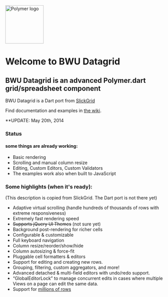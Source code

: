 <img src="http://bwu-dart.github.io/core_elements/assets/polymer/p-logo.svg" alt="Polymer logo" width="120px" />

# Welcome to BWU Datagrid

## BWU Datagrid is an advanced Polymer.dart grid/spreadsheet component
BWU Datagrid is a Dart port from [SlickGrid](https://github.com/mleibman/SlickGrid) 

Find documentation and examples in [the wiki](https://github.com/bwu-dart/bwu_datagrid/wiki).

**UPDATE:  May 20th, 2014

### Status

#### some things are already working:
 
* Basic rendering
* Scrolling and manual column resize
* Editing, Custom Editors, Custom Validators
* The examples work also when built to JavaScript

### Some highlights (when it's ready):

(This description is copied from SlickGrid. The Dart port is not there yet) 

* Adaptive virtual scrolling (handle hundreds of thousands of rows with extreme responsiveness)
* Extremely fast rendering speed 
* ~~Supports jQuery UI Themes~~ (not sure yet)
* Background post-rendering for richer cells
* Configurable & customizable
* Full keyboard navigation
* Column resize/reorder/show/hide
* Column autosizing & force-fit
* Pluggable cell formatters & editors
* Support for editing and creating new rows.
* Grouping, filtering, custom aggregators, and more!
* Advanced detached & multi-field editors with undo/redo support.
* “GlobalEditorLock” to manage concurrent edits in cases where multiple Views on a page can edit the same data.
* Support for [millions of rows](http://stackoverflow.com/a/2569488/1269037)
